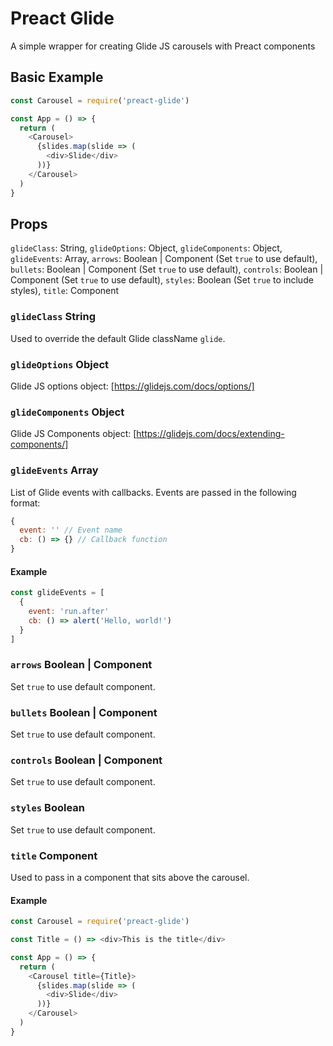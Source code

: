 # Preact Glide

A simple wrapper for creating Glide JS carousels with Preact components

## Basic Example

```js
const Carousel = require('preact-glide')

const App = () => {
  return (
    <Carousel>
      {slides.map(slide => (
        <div>Slide</div>
      ))}
    </Carousel>
  )
}
```

## Props

`glideClass`: String,
`glideOptions`: Object,
`glideComponents`: Object,
`glideEvents`: Array,
`arrows`: Boolean | Component (Set `true` to use default),
`bullets`: Boolean | Component (Set `true` to use default),
`controls`: Boolean | Component (Set `true` to use default),
`styles`: Boolean (Set `true` to include styles),
`title`: Component

### `glideClass` String

Used to override the default Glide className `glide`.

### `glideOptions` Object

Glide JS options object: [https://glidejs.com/docs/options/]

### `glideComponents` Object

Glide JS Components object: [https://glidejs.com/docs/extending-components/]

### `glideEvents` Array

List of Glide events with callbacks. Events are passed in the following format:

```js
{
  event: '' // Event name
  cb: () => {} // Callback function
}
```

#### Example

```js
const glideEvents = [
  {
    event: 'run.after'
    cb: () => alert('Hello, world!')
  }
]

```

### `arrows` Boolean | Component

Set `true` to use default component.

### `bullets` Boolean | Component

Set `true` to use default component.

### `controls` Boolean | Component

Set `true` to use default component.

### `styles` Boolean

Set `true` to use default component.

### `title` Component

Used to pass in a component that sits above the carousel.

#### Example

```js
const Carousel = require('preact-glide')

const Title = () => <div>This is the title</div>

const App = () => {
  return (
    <Carousel title={Title}>
      {slides.map(slide => (
        <div>Slide</div>
      ))}
    </Carousel>
  )
}

```
